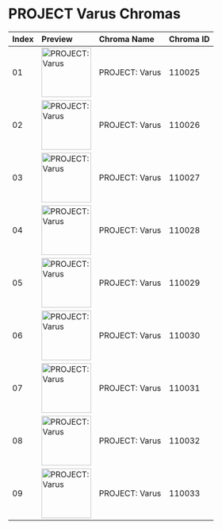 # PROJECT Varus Chromas

| Index | Preview | Chroma Name | Chroma ID |
|:---|:---|:---|:---|
| 01 | <img src='https://raw.communitydragon.org/latest/plugins/rcp-be-lol-game-data/global/default/v1/champion-chroma-images/110/110025.png' alt='PROJECT: Varus' width='100'> | PROJECT: Varus | 110025 |
| 02 | <img src='https://raw.communitydragon.org/latest/plugins/rcp-be-lol-game-data/global/default/v1/champion-chroma-images/110/110026.png' alt='PROJECT: Varus' width='100'> | PROJECT: Varus | 110026 |
| 03 | <img src='https://raw.communitydragon.org/latest/plugins/rcp-be-lol-game-data/global/default/v1/champion-chroma-images/110/110027.png' alt='PROJECT: Varus' width='100'> | PROJECT: Varus | 110027 |
| 04 | <img src='https://raw.communitydragon.org/latest/plugins/rcp-be-lol-game-data/global/default/v1/champion-chroma-images/110/110028.png' alt='PROJECT: Varus' width='100'> | PROJECT: Varus | 110028 |
| 05 | <img src='https://raw.communitydragon.org/latest/plugins/rcp-be-lol-game-data/global/default/v1/champion-chroma-images/110/110029.png' alt='PROJECT: Varus' width='100'> | PROJECT: Varus | 110029 |
| 06 | <img src='https://raw.communitydragon.org/latest/plugins/rcp-be-lol-game-data/global/default/v1/champion-chroma-images/110/110030.png' alt='PROJECT: Varus' width='100'> | PROJECT: Varus | 110030 |
| 07 | <img src='https://raw.communitydragon.org/latest/plugins/rcp-be-lol-game-data/global/default/v1/champion-chroma-images/110/110031.png' alt='PROJECT: Varus' width='100'> | PROJECT: Varus | 110031 |
| 08 | <img src='https://raw.communitydragon.org/latest/plugins/rcp-be-lol-game-data/global/default/v1/champion-chroma-images/110/110032.png' alt='PROJECT: Varus' width='100'> | PROJECT: Varus | 110032 |
| 09 | <img src='https://raw.communitydragon.org/latest/plugins/rcp-be-lol-game-data/global/default/v1/champion-chroma-images/110/110033.png' alt='PROJECT: Varus' width='100'> | PROJECT: Varus | 110033 |
